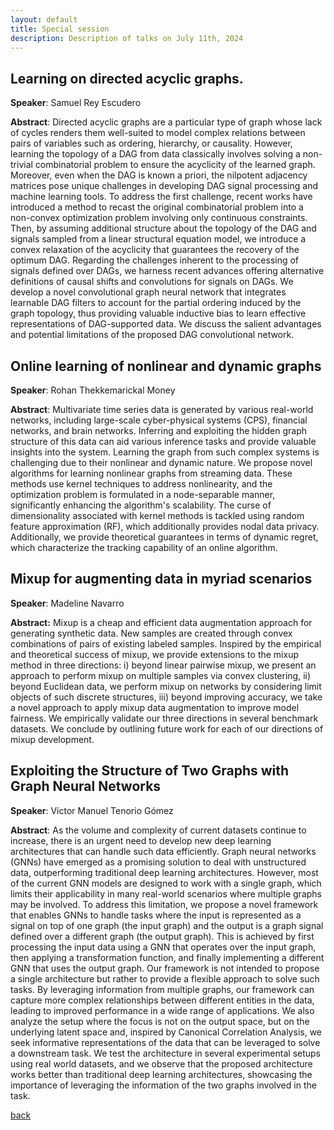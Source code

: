 ```yaml
---
layout: default
title: Special session
description: Description of talks on July 11th, 2024
---
```


## Learning on directed acyclic graphs.

**Speaker**: Samuel Rey Escudero

**Abstract**: Directed acyclic graphs are a particular type of graph whose lack of cycles renders them well-suited to model complex relations between pairs of variables such as ordering, hierarchy, or causality. However, learning the topology of a DAG from data classically involves solving a non-trivial combinatorial problem to ensure the acyclicity of the learned graph. Moreover, even when the DAG is known a priori, the nilpotent adjacency matrices pose unique challenges in developing DAG signal processing and machine learning tools. To address the first challenge, recent works have introduced a method to recast the original combinatorial problem into a non-convex optimization problem involving only continuous constraints. Then, by assuming additional structure about the topology of the DAG and signals sampled from a linear structural equation model, we introduce a convex relaxation of the acyclicity that guarantees the recovery of the optimum DAG. Regarding the challenges inherent to the processing of signals defined over DAGs, we harness recent advances offering alternative definitions of causal shifts and convolutions for signals on DAGs. We develop a novel convolutional graph neural network that integrates learnable DAG filters to account for the partial ordering induced by the graph topology, thus providing valuable inductive bias to learn effective representations of DAG-supported data. We discuss the salient advantages and potential limitations of the proposed DAG convolutional network.



## Online learning of nonlinear and dynamic graphs 


**Speaker**: Rohan Thekkemarickal Money

**Abstract**: Multivariate time series data is generated by various real-world networks, including large-scale cyber-physical systems (CPS), financial networks, and brain networks. Inferring and exploiting the hidden graph structure of this data can aid various inference tasks and provide valuable insights into the system. Learning the graph from such complex systems is challenging due to their nonlinear and dynamic nature. We propose novel algorithms for learning nonlinear graphs from streaming data. These methods use kernel techniques to address nonlinearity, and the optimization problem is formulated in a node-separable manner, significantly enhancing the algorithm's scalability. The curse of dimensionality associated with kernel methods is tackled using random feature approximation (RF), which additionally provides nodal data privacy. Additionally, we provide theoretical guarantees in terms of dynamic regret, which characterize the tracking capability of an online algorithm.
 

## Mixup for augmenting data in myriad scenarios

 
**Speaker**: Madeline Navarro


**Abstract:** Mixup is a cheap and efficient data augmentation approach for generating synthetic data. New samples are created through convex combinations of pairs of existing labeled samples. Inspired by the empirical and theoretical success of mixup, we provide extensions to the mixup method in three directions: i) beyond linear pairwise mixup, we present an approach to perform mixup on multiple samples via convex clustering, ii) beyond Euclidean data, we perform mixup on networks by considering limit objects of such discrete structures, iii) beyond improving accuracy, we take a novel approach to apply mixup data augmentation to improve model fairness. We empirically validate our three directions in several benchmark datasets. We conclude by outlining future work for each of our directions of mixup development.

## Exploiting the Structure of Two Graphs with Graph Neural Networks


**Speaker**: Víctor Manuel Tenorio Gómez


**Abstract**: As the volume and complexity of current datasets continue to increase, there is an urgent need to develop new deep learning architectures that can handle such data efficiently. Graph neural networks (GNNs) have emerged as a promising solution to deal with unstructured data, outperforming traditional deep learning architectures. However, most of the current GNN models are designed to work with a single graph, which limits their applicability in many real-world scenarios where multiple graphs may be involved. To address this limitation, we propose a novel framework that enables GNNs to handle tasks where the input is represented as a signal on top of one graph (the input graph) and the output is a graph signal defined over a different graph (the output graph). This is achieved by first processing the input data using a GNN that operates over the input graph, then applying a transformation function, and finally implementing a different GNN that uses the output graph. Our framework is not intended to propose a single architecture but rather to provide a flexible approach to solve such tasks. By leveraging information from multiple graphs, our framework can capture more complex relationships between different entities in the data, leading to improved performance in a wide range of applications. We also analyze the setup where the focus is not on the output space, but on the underlying latent space and, inspired by Canonical Correlation Analysis, we seek informative representations of the data that can be leveraged to solve a downstream task. We test the architecture in several experimental setups using real world datasets, and we observe that the proposed architecture works better than traditional deep learning architectures, showcasing the importance of leveraging the information of the two graphs involved in the task.




[back](../)
